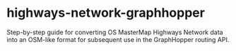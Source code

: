 # highways-network-graphhopper
Step-by-step guide for converting OS MasterMap Highways Network data into an OSM-like format for subsequent use in the GraphHopper routing API.
